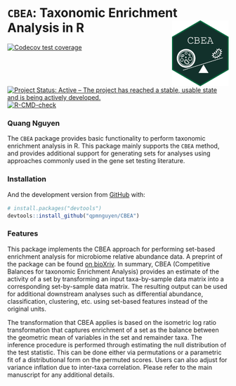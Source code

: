 
<!-- README.md is generated from README.Rmd. Please edit that file -->

# `CBEA`: Taxonomic Enrichment Analysis in R <img src='man/figures/hex-CBEA.png' style="float:right; height:150px;"/>

<!-- badges: start -->

[![Codecov test
coverage](https://codecov.io/gh/qpmnguyen/CBEA/branch/master/graph/badge.svg)](https://codecov.io/gh/qpmnguyen/CBEA?branch=master)
[![Project Status: Active – The project has reached a stable, usable
state and is being actively
developed.](https://www.repostatus.org/badges/latest/active.svg)](https://www.repostatus.org/#active)
[![R-CMD-check](https://github.com/qpmnguyen/CBEA/workflows/R-CMD-check-bioc/badge.svg)](https://github.com/qpmnguyen/CBEA/actions)
<!-- [![BioC status](http://www.bioconductor.org/shields/build/release/bioc/CBEA.svg)](https://bioconductor.org/checkResults/release/bioc-LATEST/CBEA) -->
<!-- badges: end -->

### Quang Nguyen

The `CBEA` package provides basic functionality to perform taxonomic
enrichment analysis in R. This package mainly supports the `CBEA`
method, and provides additional support for generating sets for analyses
using approaches commonly used in the gene set testing literature.

### Installation

And the development version from [GitHub](https://github.com/) with:

``` r
# install.packages("devtools")
devtools::install_github("qpmnguyen/CBEA")
```

### Features

This package implements the CBEA approach for performing set-based enrichment analysis for microbiome relative abundance data. A preprint of the package can be found [on bioXriv](https://www.biorxiv.org/content/10.1101/2021.09.07.459294v1.full). In summary, CBEA (Competitive Balances for taxonomic Enrichment Analysis) provides an estimate of the activity of a set by transforming an input taxa-by-sample data matrix into a corresponding set-by-sample data matrix. The resulting output can be used for additional downstream analyses such as differential abundance, classification, clustering, etc. using set-based features instead of the original units.  

The transformation that CBEA applies is based on the isometric log ratio transformation that captures enrichment of a set as the balance between the geometric mean of variables in the set and remainder taxa. The inference procedure is performed through estimating the null distribution of the test statistic. This can be done either via permutations or a parametric fit of a distributional form on the permuted scores. Users can also adjust for variance inflation due to inter-taxa correlation. Please refer to the main manuscript for any additional details.   
